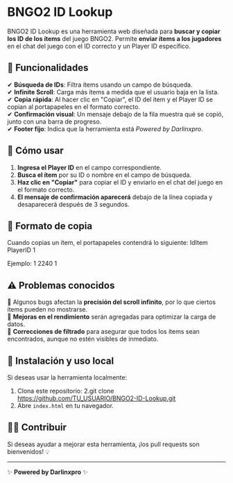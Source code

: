 # BNGO2 ID Lookup

BNGO2 ID Lookup es una herramienta web diseñada para **buscar y copiar los ID de los ítems** del juego BNGO2. Permite **enviar ítems a los jugadores** en el chat del juego con el ID correcto y un Player ID específico.

## 🚀 Funcionalidades
✔ **Búsqueda de IDs**: Filtra ítems usando un campo de búsqueda.  
✔ **Infinite Scroll**: Carga más ítems a medida que el usuario baja en la lista.  
✔ **Copia rápida**: Al hacer clic en "Copiar", el ID del ítem y el Player ID se copian al portapapeles en el formato correcto.  
✔ **Confirmación visual**: Un mensaje debajo de la fila muestra qué se copió, junto con una barra de progreso.  
✔ **Footer fijo**: Indica que la herramienta está *Powered by Darlinxpro*.  

## 🔧 Cómo usar
1. **Ingresa el Player ID** en el campo correspondiente.  
2. **Busca el ítem** por su ID o nombre en el campo de búsqueda.  
3. **Haz clic en "Copiar"** para copiar el ID y enviarlo en el chat del juego en el formato correcto.  
4. **El mensaje de confirmación aparecerá** debajo de la línea copiada y desaparecerá después de 3 segundos.  

## 📌 Formato de copia
Cuando copias un ítem, el portapapeles contendrá lo siguiente:
IdItem PlayerID 1

Ejemplo:
1 2240 1

## ⚠ Problemas conocidos
🔹 Algunos bugs afectan la **precisión del scroll infinito**, por lo que ciertos ítems pueden no mostrarse.  
🔹 **Mejoras en el rendimiento** serán agregadas para optimizar la carga de datos.  
🔹 **Correcciones de filtrado** para asegurar que todos los ítems sean encontrados, aunque no estén visibles de inmediato.  

## 📂 Instalación y uso local
Si deseas usar la herramienta localmente:
1. Clona este repositorio:
2.git clone https://github.com/TU_USUARIO/BNGO2-ID-Lookup.git
3. Abre `index.html` en tu navegador.

## 👨‍💻 Contribuir
Si deseas ayudar a mejorar esta herramienta, ¡los pull requests son bienvenidos! 💡

---
✨ **Powered by Darlinxpro** ✨
